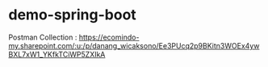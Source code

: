 # demo-spring-boot

Postman Collection : https://ecomindo-my.sharepoint.com/:u:/p/danang_wicaksono/Ee3PUcq2p9BKitn3WOEx4ywBXL7xW1_YKfkTCiWP5ZXIkA
